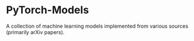 # PyTorch-Models
A collection of machine learning models implemented from various sources (primarily arXiv papers).
